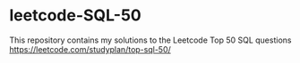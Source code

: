 # leetcode-SQL-50
This repository contains my solutions to the Leetcode Top 50 SQL questions
https://leetcode.com/studyplan/top-sql-50/
